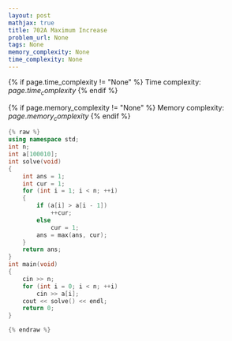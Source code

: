 ```yaml
---
layout: post
mathjax: true
title: 702A Maximum Increase
problem_url: None
tags: None
memory_complexity: None
time_complexity: None
---
```




{% if page.time_complexity != "None" %}
Time complexity: ${{ page.time_complexity }}$
{% endif %}

{% if page.memory_complexity != "None" %}
Memory complexity: ${{ page.memory_complexity }}$
{% endif %}

```cpp
{% raw %}
using namespace std;
int n;
int a[100010];
int solve(void)
{
    int ans = 1;
    int cur = 1;
    for (int i = 1; i < n; ++i)
    {
        if (a[i] > a[i - 1])
            ++cur;
        else
            cur = 1;
        ans = max(ans, cur);
    }
    return ans;
}
int main(void)
{
    cin >> n;
    for (int i = 0; i < n; ++i)
        cin >> a[i];
    cout << solve() << endl;
    return 0;
}

{% endraw %}
```